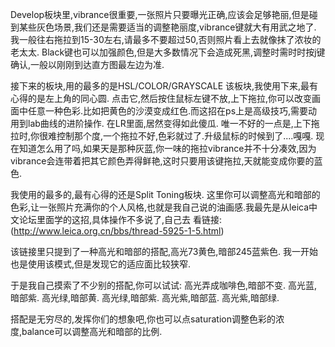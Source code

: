 Develop板块里,vibrance很重要,一张照片只要曝光正确,应该会足够艳丽,但是碰到某些灰色场景,我们还是需要适当的调整艳丽度,vibrance键就大有用武之地了.
我一般往右拖拉到15-30左右,请最多不要超过50,否则照片看上去就像抹了浓妆的老太太. Black键也可以加强颜色,但是大多数情况下会造成死黑,调整时需时时按j键确认,一般以刚刚到达直方图最左边为准.

接下来的板块,用的最多的是HSL/COLOR/GRAYSCALE
该板块,我使用下来,最有心得的是左上角的同心圆. 点击它,然后按住鼠标左键不放,上下拖拉,你可以改变画面中任意一种色彩.比如把黄色的沙漠变成红色.而这招在ps上是高级技巧,需要动用到lab曲线的进阶操作. 在LR里面,居然变得如此傻瓜. 唯一不好的一点是,上下拖拉时,你很难控制那个度,一个拖拉不好,色彩就过了.升级鼠标的时候到了....嘎嘎.
现在知道怎么用了吗,如果天是那种灰蓝,你一味的拖拉vibrance并不十分凑效,因为vibrance会连带着把其它颜色弄得鲜艳,这时只要用该键拖拉,天就能变成你要的蓝色.

我使用的最多的,最有心得的还是Split Toning板块.
这里你可以调整高光和暗部的色彩,让一张照片充满你的个人风格,也就是我自己说的油画感.我最先是从leica中文论坛里面学的这招,具体操作不多说了,自己去
看链接:
(http://www.leica.org.cn/bbs/thread-5925-1-5.html)

该链接里只提到了一种高光和暗部的搭配,高光73黄色,暗部245蓝紫色. 我一开始也是使用该模式,但是发现它的适应面比较狭窄.

于是我自己摸索了不少别的搭配,你可以试试:
高光弄成咖啡色,暗部不变.
高光蓝,暗部紫.
高光绿,暗部黄.
高光绿,暗部紫.
高光紫,暗部蓝.
高光紫,暗部绿.

搭配是无穷尽的,发挥你们的想象吧,你也可以点saturation调整色彩的浓度,balance可以调整高光和暗部的比例.

